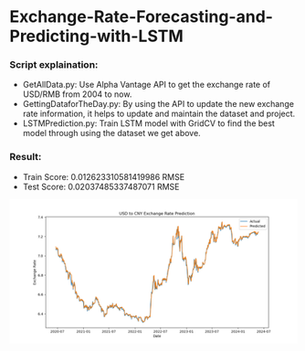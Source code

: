 # Exchange-Rate-Forecasting-and-Predicting-with-LSTM

### Script explaination:

- GetAllData.py: Use Alpha Vantage API to get the exchange rate of USD/RMB from 2004 to now.
- GettingDataforTheDay.py: By using the API to update the new exchange rate information, it helps to update and maintain the dataset and project.
- LSTMPrediction.py: Train LSTM model with GridCV to find the best model through using the dataset we get above.

### Result:
- Train Score: 0.012623310581419986 RMSE
- Test Score: 0.02037485337487071 RMSE

![image](./Figure_1.png)